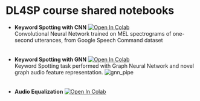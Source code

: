 # DL4SP course shared notebooks

- __Keyword Spotting with CNN__ [![Open In Colab](https://colab.research.google.com/assets/colab-badge.svg)](https://colab.research.google.com/github/a3labmarche/DL4SP_notebooks/blob/main/KWS_CNN_Torch.ipynb)<br>
Convolutional Neural Network trained on MEL spectrograms of one-second utterances, from Google Speech Command dataset
<br><br><br>
- __Keyword Spotting with GNN__ [![Open In Colab](https://colab.research.google.com/assets/colab-badge.svg)](https://colab.research.google.com/github/a3labmarche/DL4SP_notebooks/blob/main/KWS_GNN_Torch.ipynb)<br>
Keyword Spotting task performed with Graph Neural Network and novel graph audio feature representation.
![gnn_pipe](https://user-images.githubusercontent.com/96075979/146412989-b7d9a6db-d994-41fa-9312-5b0f6f0d756d.png)
<br><br><br>
- __Audio Equalization__ [![Open In Colab](https://colab.research.google.com/assets/colab-badge.svg)](https://colab.research.google.com/github/a3labmarche/DL4SP_notebooks/blob/main/audio_equalization.ipynb)
